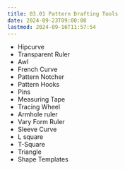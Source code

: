 ```yaml
---
title: 03.01 Pattern Drafting Tools
date: 2024-09-23T09:00:00
lastmod: 2024-09-16T11:57:54
---
```


- Hipcurve
- Transparent Ruler
- Awl
- French Curve
- Pattern Notcher
- Pattern Hooks
- Pins
- Measuring Tape
- Tracing Wheel
- Armhole ruler
- Vary Form Ruler
- Sleeve Curve
- L square
- T-Square
- Triangle
- Shape Templates
